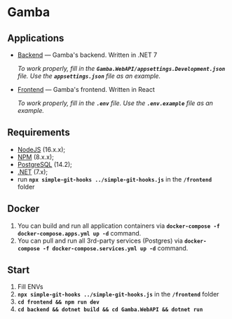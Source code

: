 # Gamba
## Applications
- [Backend](./backend) — Gamba's backend. Written in .NET 7

  _To work properly, fill in the **`Gamba.WebAPI/appsettings.Development.json`** file. Use the **`appsettings.json`** file as an example._

- [Frontend](./frontend) — Gamba's frontend. Written in React

  _To work properly, fill in the **`.env`** file. Use the **`.env.example`** file as an example._

## Requirements
- [NodeJS](https://nodejs.org/en/) (16.x.x);
- [NPM](https://www.npmjs.com/) (8.x.x);
- [PostgreSQL](https://www.postgresql.org/) (14.2);
- [.NET](https://dotnet.microsoft.com/en-us/download/dotnet/) (7.x);
- run **`npx simple-git-hooks ../simple-git-hooks.js`** in the **`/frontend`** folder

## Docker
1. You can build and run all application containers via **`docker-compose -f docker-compose.apps.yml up -d`** command.
2. You can pull and run all 3rd-party services (Postgres) via **`docker-compose -f docker-compose.services.yml up -d`** command.

## Start
1. Fill ENVs
2. **`npx simple-git-hooks ../simple-git-hooks.js`** in the **`/frontend`** folder
3. **`cd frontend && npm run dev`** 
4. **`cd backend && dotnet build && cd Gamba.WebAPI && dotnet run`**
